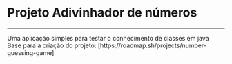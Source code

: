 # Projeto Adivinhador de números
<hr>

<p>
    Uma aplicação simples para testar o conhecimento de classes em java <br>
    Base para a criação do projeto: [https://roadmap.sh/projects/number-guessing-game]
</p>
